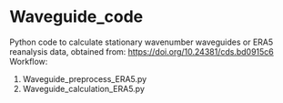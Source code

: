 # Waveguide_code
Python code to calculate stationary wavenumber waveguides or ERA5 reanalysis data, obtained from: https://doi.org/10.24381/cds.bd0915c6
Workflow:
1. Waveguide_preprocess_ERA5.py
2. Waveguide_calculation_ERA5.py
